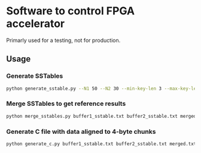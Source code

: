 # Software to control FPGA accelerator

Primarly used for a testing, not for production.

## Usage

### Generate SSTables

```bash
python generate_sstable.py --N1 50 --N2 30 --min-key-len 3 --max-key-len 10 -v 10 -s 0.6 -o1 buffer1_sstable.txt -o2 buffer2_sstable.txt
```

### Merge SSTables to get reference results

```bash
python merge_sstables.py buffer1_sstable.txt buffer2_sstable.txt merged.txt
```

### Generate C file with data aligned to 4-byte chunks

```bash
python generate_c.py buffer1_sstable.txt buffer2_sstable.txt merged.txt -o data.c
```
